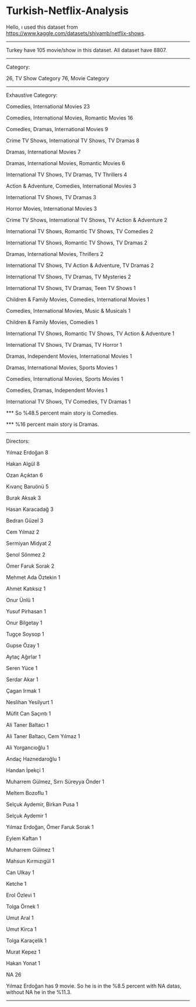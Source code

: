 # Turkish-Netflix-Analysis

Hello, ı used this dataset from https://www.kaggle.com/datasets/shivamb/netflix-shows.

***********************************************************************************************************************************************************

Turkey have 105 movie/show in this dataset. All dataset have 8807.

-------------------------------------------------------------------

Category: 

26, TV Show Category
76, Movie Category

-------------------------------------------------------------------

Exhaustive Category:

Comedies, International Movies                                      23

Comedies, International Movies, Romantic Movies                     16

Comedies, Dramas, International Movies                               9

Crime TV Shows, International TV Shows, TV Dramas                    8

Dramas, International Movies                                         7

Dramas, International Movies, Romantic Movies                        6

International TV Shows, TV Dramas, TV Thrillers                      4

Action & Adventure, Comedies, International Movies                   3

International TV Shows, TV Dramas                                    3

Horror Movies, International Movies                                  3

Crime TV Shows, International TV Shows, TV Action & Adventure        2

International TV Shows, Romantic TV Shows, TV Comedies               2

International TV Shows, Romantic TV Shows, TV Dramas                 2

Dramas, International Movies, Thrillers                              2

International TV Shows, TV Action & Adventure, TV Dramas             2

International TV Shows, TV Dramas, TV Mysteries                      2

International TV Shows, TV Dramas, Teen TV Shows                     1

Children & Family Movies, Comedies, International Movies             1

Comedies, International Movies, Music & Musicals                     1

Children & Family Movies, Comedies                                   1

International TV Shows, Romantic TV Shows, TV Action & Adventure     1

International TV Shows, TV Dramas, TV Horror                         1

Dramas, Independent Movies, International Movies                     1

Dramas, International Movies, Sports Movies                          1

Comedies, International Movies, Sports Movies                        1

Comedies, Dramas, Independent Movies                                 1

International TV Shows, TV Comedies, TV Dramas                       1

*** So %48.5 percent main story is Comedies.

*** %16 percent main story is Dramas.

-------------------------------------------------------------------

Directors:

Yılmaz Erdoğan                          8

Hakan Algül                             8

Ozan Açıktan                            6

Kıvanç Baruönü                          5

Burak Aksak                             3

Hasan Karacadağ                         3

Bedran Güzel                            3

Cem Yılmaz                              2

Sermiyan Midyat                         2

Şenol Sönmez                            2

Ömer Faruk Sorak                        2

Mehmet Ada Öztekin                      1

Ahmet Katıksız                          1

Onur Ünlü                               1

Yusuf Pirhasan                          1

Onur Bilgetay                           1

Tugçe Soysop                            1

Gupse Özay                              1

Aytaç Ağırlar                           1

Seren Yüce                              1

Serdar Akar                             1

Çagan Irmak                             1

Neslihan Yesilyurt                      1

Müfit Can Saçıntı                       1

Ali Taner Baltacı                       1

Ali Taner Baltacı, Cem Yılmaz           1

Ali Yorgancıoğlu                        1

Andaç Haznedaroğlu                      1

Handan İpekçi                           1

Muharrem Gülmez, Sırrı Süreyya Önder    1

Meltem Bozoflu                          1

Selçuk Aydemir, Birkan Pusa             1

Selçuk Aydemir                          1

Yılmaz Erdoğan, Ömer Faruk Sorak        1

Eylem Kaftan                            1

Muharrem Gülmez                         1

Mahsun Kırmızıgül                       1

Can Ulkay                               1

Ketche                                  1

Erol Özlevi                             1

Tolga Örnek                             1

Umut Aral                               1

Umut Kirca                              1

Tolga Karaçelik                         1

Murat Kepez                             1

Hakan Yonat                             1

NA                                      26

Yılmaz Erdoğan has 9 movie. So he is in the %8.5 percent with NA datas, without NA he in the %11.3.


***********************************************************************************************************************************************************
